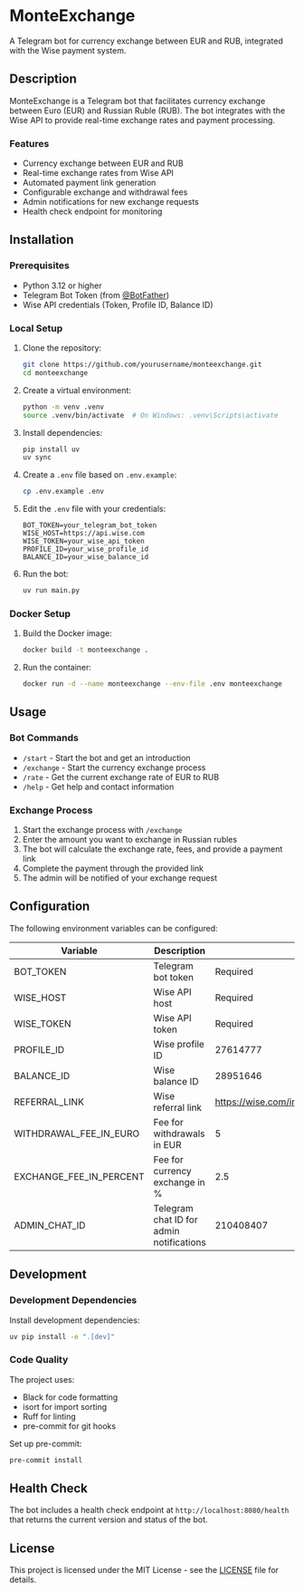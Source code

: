 # MonteExchange

A Telegram bot for currency exchange between EUR and RUB, integrated with the Wise payment system.

## Description

MonteExchange is a Telegram bot that facilitates currency exchange between Euro (EUR) and Russian Ruble (RUB). The bot integrates with the Wise API to provide real-time exchange rates and payment processing.

### Features

- Currency exchange between EUR and RUB
- Real-time exchange rates from Wise API
- Automated payment link generation
- Configurable exchange and withdrawal fees
- Admin notifications for new exchange requests
- Health check endpoint for monitoring

## Installation

### Prerequisites

- Python 3.12 or higher
- Telegram Bot Token (from [@BotFather](https://t.me/BotFather))
- Wise API credentials (Token, Profile ID, Balance ID)

### Local Setup

1. Clone the repository:
   ```bash
   git clone https://github.com/yourusername/monteexchange.git
   cd monteexchange
   ```

2. Create a virtual environment:
   ```bash
   python -m venv .venv
   source .venv/bin/activate  # On Windows: .venv\Scripts\activate
   ```

3. Install dependencies:
   ```bash
   pip install uv
   uv sync
   ```

4. Create a `.env` file based on `.env.example`:
   ```bash
   cp .env.example .env
   ```

5. Edit the `.env` file with your credentials:
   ```
   BOT_TOKEN=your_telegram_bot_token
   WISE_HOST=https://api.wise.com
   WISE_TOKEN=your_wise_api_token
   PROFILE_ID=your_wise_profile_id
   BALANCE_ID=your_wise_balance_id
   ```

6. Run the bot:
   ```bash
   uv run main.py
   ```

### Docker Setup

1. Build the Docker image:
   ```bash
   docker build -t monteexchange .
   ```

2. Run the container:
   ```bash
   docker run -d --name monteexchange --env-file .env monteexchange
   ```

## Usage

### Bot Commands

- `/start` - Start the bot and get an introduction
- `/exchange` - Start the currency exchange process
- `/rate` - Get the current exchange rate of EUR to RUB
- `/help` - Get help and contact information

### Exchange Process

1. Start the exchange process with `/exchange`
2. Enter the amount you want to exchange in Russian rubles
3. The bot will calculate the exchange rate, fees, and provide a payment link
4. Complete the payment through the provided link
5. The admin will be notified of your exchange request

## Configuration

The following environment variables can be configured:

| Variable | Description | Default |
|----------|-------------|---------|
| BOT_TOKEN | Telegram bot token | Required |
| WISE_HOST | Wise API host | Required |
| WISE_TOKEN | Wise API token | Required |
| PROFILE_ID | Wise profile ID | 27614777 |
| BALANCE_ID | Wise balance ID | 28951646 |
| REFERRAL_LINK | Wise referral link | https://wise.com/invite/ahpc/anastasiiam541 |
| WITHDRAWAL_FEE_IN_EURO | Fee for withdrawals in EUR | 5 |
| EXCHANGE_FEE_IN_PERCENT | Fee for currency exchange in % | 2.5 |
| ADMIN_CHAT_ID | Telegram chat ID for admin notifications | 210408407 |

## Development

### Development Dependencies

Install development dependencies:
```bash
uv pip install -e ".[dev]"
```

### Code Quality

The project uses:
- Black for code formatting
- isort for import sorting
- Ruff for linting
- pre-commit for git hooks

Set up pre-commit:
```bash
pre-commit install
```

## Health Check

The bot includes a health check endpoint at `http://localhost:8080/health` that returns the current version and status of the bot.

## License

This project is licensed under the MIT License - see the [LICENSE](LICENSE) file for details.
